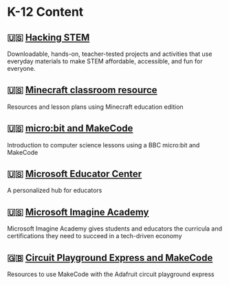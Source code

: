 # K-12 Content

## 🇺🇸 [Hacking STEM](https://www.microsoft.com/en-us/education/education-workshop/activity-library.aspx?WT.mc_id=educationcontent-general-jabenn)

Downloadable, hands-on, teacher-tested projects and activities that use everyday materials to make STEM affordable, accessible, and fun for everyone.

## 🇺🇸 [Minecraft classroom resource](https://education.minecraft.net/class-resources/lessons/)

Resources and lesson plans using Minecraft education edition

## 🇺🇸 [micro:bit and MakeCode](https://makecode.microbit.org/lessons/)

Introduction to computer science lessons using a BBC micro:bit and MakeCode

## 🇺🇸 [Microsoft Educator Center](https://education.microsoft.com/en-us)

A personalized hub for educators

## 🇺🇸 [Microsoft Imagine Academy](https://www.microsoft.com/en-us/education/imagine-academy/default.aspx)

Microsoft Imagine Academy gives students and educators the curricula and certifications they need to succeed in a tech-driven economy

## 🇬🇧 [Circuit Playground Express and MakeCode](https://learn.adafruit.com/makecode)

Resources to use MakeCode with the Adafruit circuit playground express
